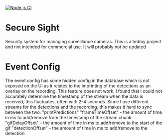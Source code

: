 [![Node.js CI](https://github.com/Codendaal1120/Secure-Sight-development/actions/workflows/main.yml/badge.svg?branch=develop)](https://github.com/Codendaal1120/Secure-Sight-development/actions/workflows/main.yml)

# Secure Sight
Security system for managing surveillance cameras. This is a hobby project and not intended for commercial use. It will probably not be updated



# Event Config
The event config has some hidden config in the database which is not exposed on the UI as it relates to the imprinting of the detections as an overlay on the recording. This feature does not work. I found that I could not accurately determine the timestamp of the stream when the data is received, this fluctuates, often with 2-4 seconds. Since I use different streams for the detections and the recording, this makes it hard to sync between the two.
"printPredictions"
"frameTimeOffset" - the amount of time in ms to add/remove from the timestamp of the stream chunk
"gifDelayOffset" - the amount of time in ms to add/remove to the start of the gif
"detectionOffset" - the amount of time in ms to add/remove to the detection 
